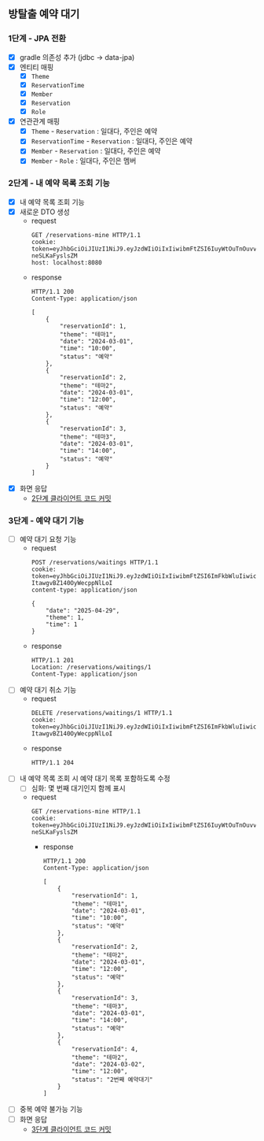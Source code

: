 ## 방탈출 예약 대기

### 1단계 - JPA 전환
- [x] gradle 의존성 추가 (jdbc -> data-jpa)
- [x] 엔티티 매핑
  - [x] `Theme`
  - [x] `ReservationTime`
  - [x] `Member`
  - [x] `Reservation`
  - [x] `Role`
- [x] 연관관계 매핑
  - [x] `Theme` - `Reservation` : 일대다, 주인은 예약
  - [x] `ReservationTime` - `Reservation` : 일대다, 주인은 예약
  - [x] `Member` - `Reservation` : 일대다, 주인은 예약
  - [x] `Member` - `Role` : 일대다, 주인은 멤버

### 2단계 - 내 예약 목록 조회 기능
- [x] 내 예약 목록 조회 기능
- [x] 새로운 DTO 생성
  - request
    ```
    GET /reservations-mine HTTP/1.1
    cookie: token=eyJhbGciOiJIUzI1NiJ9.eyJzdWIiOiIxIiwibmFtZSI6IuyWtOuTnOuvvCIsInJvbGUiOiJBRE1JTiJ9.vcK93ONRQYPFCxT5KleSM6b7cl1FE-neSLKaFyslsZM
    host: localhost:8080    
    ```
  - response
    ```
    HTTP/1.1 200 
    Content-Type: application/json
    
    [
        {
            "reservationId": 1,
            "theme": "테마1",
            "date": "2024-03-01",
            "time": "10:00",
            "status": "예약"
        },
        {
            "reservationId": 2,
            "theme": "테마2",
            "date": "2024-03-01",
            "time": "12:00",
            "status": "예약"
        },
        {
            "reservationId": 3,
            "theme": "테마3",
            "date": "2024-03-01",
            "time": "14:00",
            "status": "예약"
        }
    ]
    ```
- [x] 화면 응답
  - [2단계 클라이언트 코드 커밋](https://github.com/woowacourse/spring-roomescape-member/commit/849391b31f2dfa359e851e95f5f2a64e21650cc8)

### 3단계 - 예약 대기 기능
- [ ] 예약 대기 요청 기능
  - request
    ```
    POST /reservations/waitings HTTP/1.1
    cookie: token=eyJhbGciOiJIUzI1NiJ9.eyJzdWIiOiIxIiwibmFtZSI6ImFkbWluIiwicm9sZSI6IkFETUlOIn0.cwnHsltFeEtOzMHs2Q5-ItawgvBZ140OyWecppNlLoI
    content-type: application/json
    
    {
        "date": "2025-04-29",
        "theme": 1,
        "time": 1
    }
    ```
  - response
    ```
    HTTP/1.1 201
    Location: /reservations/waitings/1
    Content-Type: application/json
    ```
- [ ] 예약 대기 취소 기능
  - request
    ```
    DELETE /reservations/waitings/1 HTTP/1.1
    cookie: token=eyJhbGciOiJIUzI1NiJ9.eyJzdWIiOiIxIiwibmFtZSI6ImFkbWluIiwicm9sZSI6IkFETUlOIn0.cwnHsltFeEtOzMHs2Q5-ItawgvBZ140OyWecppNlLoI
    ```
  - response
    ```
    HTTP/1.1 204
    ```
- [ ] 내 예약 목록 조회 시 예약 대기 목록 포함하도록 수정
  - [ ] 심화: 몇 번째 대기인지 함께 표시 
  - request
    ```
    GET /reservations-mine HTTP/1.1
    cookie: token=eyJhbGciOiJIUzI1NiJ9.eyJzdWIiOiIxIiwibmFtZSI6IuyWtOuTnOuvvCIsInJvbGUiOiJBRE1JTiJ9.vcK93ONRQYPFCxT5KleSM6b7cl1FE-neSLKaFyslsZM
    ```
    - response
      ```
      HTTP/1.1 200 
      Content-Type: application/json
    
      [
          {
              "reservationId": 1,
              "theme": "테마1",
              "date": "2024-03-01",
              "time": "10:00",
              "status": "예약"
          },
          {
              "reservationId": 2,
              "theme": "테마2",
              "date": "2024-03-01",
              "time": "12:00",
              "status": "예약"
          },
          {
              "reservationId": 3,
              "theme": "테마3",
              "date": "2024-03-01",
              "time": "14:00",
              "status": "예약"
          },
          {
              "reservationId": 4,
              "theme": "테마2",
              "date": "2024-03-02",
              "time": "12:00",
              "status": "2번째 예약대기"
          }
      ]
      ```
- [ ] 중복 예약 불가능 기능
- [ ] 화면 응답
  - [3단계 클라이언트 코드 커밋](https://github.com/woowacourse/spring-roomescape-member/commit/ce6b8eef9072409e89b91411b3ef144d4de0b48c)